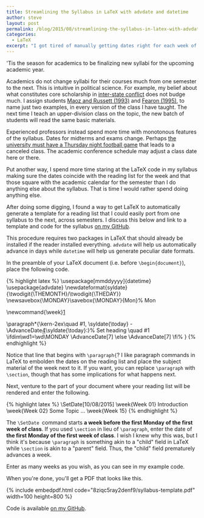 ```yaml
---
title: Streamlining the Syllabus in LaTeX with advdate and datetime
author: steve
layout: post
permalink: /blog/2015/08/streamlining-the-syllabus-in-latex-with-advdate-and-datetime/
categories:
  - LaTeX
excerpt: "I got tired of manually getting dates right for each week of the semester in the reading list section of the syllabus, so I found a way to make LaTeX do that."
---
```



'Tis the season for academics to be finalizing new syllabi for the upcoming academic year.

Academics do not change syllabi for their courses much from one semester to the next. This is intuitive in political science. For example, my belief about what constitutes core scholarship in [inter-state conflict][1] does not budge much. I assign students [Maoz and Russett (1993)][2] and [Fearon (1995)][3], to name just two examples, in every version of the class I have taught. The next time I teach an upper-division class on the topic, the new batch of students will read the same basic materials.

Experienced professors instead spend more time with monotonous features of the syllabus. Dates for midterms and exams change. Perhaps [the university must have a Thursday night football game][4] that leads to a canceled class. The academic conference schedule may adjust a class date here or there.

Put another way, I spend more time staring at the LaTeX code in my syllabus making sure the dates coincide with the reading list for the week and that those square with the academic calendar for the semester than I do anything else about the syllabus. That is time I would rather spend doing anything else.

After doing some digging, I found a way to get LaTeX to automatically generate a template for a reading list that I could easily port from one syllabus to the next, across semesters. I discuss this below and link to a template and code for the syllabus [on my GitHub][5].

This procedure requires two packages in LaTeX that should already be installed if the reader installed everything. `advdate` will help us automatically advance in days while `datetime` will help us generate peculiar date formats.

In the preamble of your LaTeX document (i.e. before `\begin{document}`), place the following code.

{% highlight latex %}
\usepackage[mmddyyyy]{datetime}
\usepackage{advdate}
\newdateformat{syldate}{\twodigit{\THEMONTH}/\twodigit{\THEDAY}}
\newsavebox{\MONDAY}\savebox{\MONDAY}{Mon}% Mon

\newcommand{\week}[1]

 \paragraph*{\kern-2ex\quad #1, \syldate{\today} - \AdvanceDate[4]\syldate{\today}:}% Set heading \quad #1
 \ifdim\wd1=\wd\MONDAY
 \AdvanceDate[7]
 \else
 \AdvanceDate[7]
 \fi%
}
{% endhighlight %}

Notice that line that begins with `\paragraph{`? I like paragraph commands in LaTeX to embolden the dates on the reading list and place the subject material of the week next to it. If you want, you can replace `\paragraph` with `\section`, though that has some implications for what happens next.

Next, venture to the part of your document where your reading list will be rendered and enter the following.

{% highlight latex %}
\SetDate[10/08/2015]
\week{Week 01} Introduction
\week{Week 02} Some Topic
...
\week{Week 15}
{% endhighlight %}

The `\SetDate `command starts **a week before the first Monday of the first week of class**. If you used `\section` in lieu of `\paragraph`, enter the date of **the first Monday of the first week of class**. I wish I knew why this was, but I think it's because `\paragraph` is something akin to a "child" field in LaTeX while `\section` is akin to a "parent" field. Thus, the "child" field prematurely advances a week.

Enter as many weeks as you wish, as you can see in my example code.

When you're done, you'll get a PDF that looks like this.

{% include embedpdf.html code="8ziqc5ray2denf9/syllabus-template.pdf" width=100 height=800 %}

Code is available [on my GitHub][5].

 [1]: http://svmiller.com/teaching/posc-3610-international-politics-in-crisis/
 [2]: http://www.jstor.org/stable/2938740?seq=1#page_scan_tab_contents
 [3]: http://www.jstor.org/stable/2706903
 [4]: http://www.seminoles.com/ViewArticle.dbml?DB_OEM_ID=32900&ATCLID=209569314
 [5]: https://github.com/svmiller/syllabus-template
